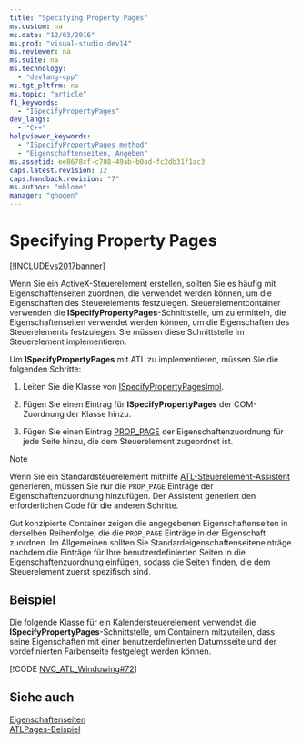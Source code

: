 ```yaml
---
title: "Specifying Property Pages"
ms.custom: na
ms.date: "12/03/2016"
ms.prod: "visual-studio-dev14"
ms.reviewer: na
ms.suite: na
ms.technology: 
  - "devlang-cpp"
ms.tgt_pltfrm: na
ms.topic: "article"
f1_keywords: 
  - "ISpecifyPropertyPages"
dev_langs: 
  - "C++"
helpviewer_keywords: 
  - "ISpecifyPropertyPages method"
  - "Eigenschaftenseiten, Angeben"
ms.assetid: ee8678cf-c708-49ab-b0ad-fc2db31f1ac3
caps.latest.revision: 12
caps.handback.revision: "7"
ms.author: "mblome"
manager: "ghogen"
---
```

# Specifying Property Pages
[!INCLUDE[vs2017banner](../assembler/inline/includes/vs2017banner.md)]

Wenn Sie ein ActiveX\-Steuerelement erstellen, sollten Sie es häufig mit Eigenschaftenseiten zuordnen, die verwendet werden können, um die Eigenschaften des Steuerelements festzulegen.  Steuerelementcontainer verwenden die **ISpecifyPropertyPages**\-Schnittstelle, um zu ermitteln, die Eigenschaftenseiten verwendet werden können, um die Eigenschaften des Steuerelements festzulegen.  Sie müssen diese Schnittstelle im Steuerelement implementieren.  
  
 Um **ISpecifyPropertyPages** mit ATL zu implementieren, müssen Sie die folgenden Schritte:  
  
1.  Leiten Sie die Klasse von [ISpecifyPropertyPagesImpl](../atl/reference/ispecifypropertypagesimpl-class.md).  
  
2.  Fügen Sie einen Eintrag für **ISpecifyPropertyPages** der COM\-Zuordnung der Klasse hinzu.  
  
3.  Fügen Sie einen Eintrag [PROP\_PAGE](../Topic/PROP_PAGE.md) der Eigenschaftenzuordnung für jede Seite hinzu, die dem Steuerelement zugeordnet ist.  
  
> [!NOTE]
>  Wenn Sie ein Standardsteuerelement mithilfe [ATL\-Steuerelement\-Assistent](../atl/reference/atl-control-wizard.md) generieren, müssen Sie nur die `PROP_PAGE` Einträge der Eigenschaftenzuordnung hinzufügen.  Der Assistent generiert den erforderlichen Code für die anderen Schritte.  
  
 Gut konzipierte Container zeigen die angegebenen Eigenschaftenseiten in derselben Reihenfolge, die die `PROP_PAGE` Einträge in der Eigenschaft zuordnen.  Im Allgemeinen sollten Sie Standardeigenschaftenseiteneinträge nachdem die Einträge für Ihre benutzerdefinierten Seiten in die Eigenschaftenzuordnung einfügen, sodass die Seiten finden, die dem Steuerelement zuerst spezifisch sind.  
  
## Beispiel  
 Die folgende Klasse für ein Kalendersteuerelement verwendet die **ISpecifyPropertyPages**\-Schnittstelle, um Containern mitzuteilen, dass seine Eigenschaften mit einer benutzerdefinierten Datumsseite und der vordefinierten Farbenseite festgelegt werden können.  
  
 [!CODE [NVC_ATL_Windowing#72](../CodeSnippet/VS_Snippets_Cpp/NVC_ATL_Windowing#72)]  
  
## Siehe auch  
 [Eigenschaftenseiten](../atl/atl-com-property-pages.md)   
 [ATLPages\-Beispiel](../top/visual-cpp-samples.md)